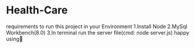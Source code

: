 # Health-Care
requirements to run this project in your Environment
  1.Install Node
  2.MySql Workbench(8.0)
  3.In terminal run the server file(cmd: node server.js)
happy using🙂
